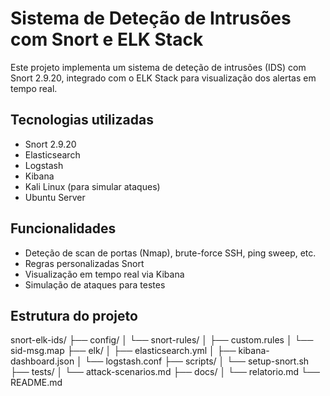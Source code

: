# Sistema de Deteção de Intrusões com Snort e ELK Stack

Este projeto implementa um sistema de deteção de intrusões (IDS) com Snort 2.9.20, integrado com o ELK Stack para visualização dos alertas em tempo real.

## Tecnologias utilizadas

- Snort 2.9.20
- Elasticsearch
- Logstash
- Kibana
- Kali Linux (para simular ataques)
- Ubuntu Server

## Funcionalidades

- Deteção de scan de portas (Nmap), brute-force SSH, ping sweep, etc.
- Regras personalizadas Snort
- Visualização em tempo real via Kibana
- Simulação de ataques para testes

## Estrutura do projeto

snort-elk-ids/
├── config/
│   └── snort-rules/
│       ├── custom.rules
│       └── sid-msg.map
├── elk/
│   ├── elasticsearch.yml
│   ├── kibana-dashboard.json
│   └── logstash.conf
├── scripts/
│   └── setup-snort.sh
├── tests/
│   └── attack-scenarios.md
├── docs/
│   └── relatorio.md
└── README.md
